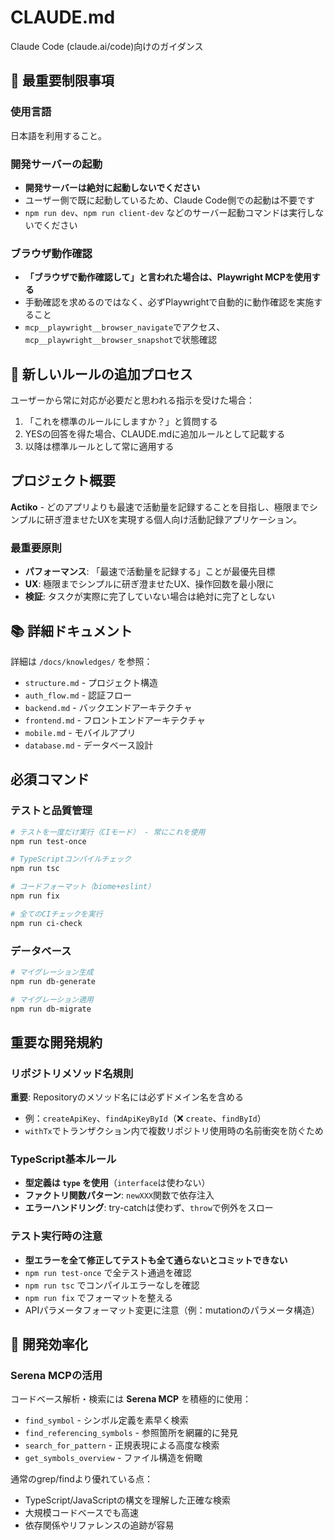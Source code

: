 # CLAUDE.md

Claude Code (claude.ai/code)向けのガイダンス

## 🚫 最重要制限事項

### 使用言語
日本語を利用すること。

### 開発サーバーの起動
- **開発サーバーは絶対に起動しないでください**
- ユーザー側で既に起動しているため、Claude Code側での起動は不要です
- `npm run dev`、`npm run client-dev` などのサーバー起動コマンドは実行しないでください

### ブラウザ動作確認
- **「ブラウザで動作確認して」と言われた場合は、Playwright MCPを使用する**
- 手動確認を求めるのではなく、必ずPlaywrightで自動的に動作確認を実施すること
- `mcp__playwright__browser_navigate`でアクセス、`mcp__playwright__browser_snapshot`で状態確認

## 🔨 新しいルールの追加プロセス

ユーザーから常に対応が必要だと思われる指示を受けた場合：
1. 「これを標準のルールにしますか？」と質問する
2. YESの回答を得た場合、CLAUDE.mdに追加ルールとして記載する
3. 以降は標準ルールとして常に適用する

## プロジェクト概要

**Actiko** - どのアプリよりも最速で活動量を記録することを目指し、極限までシンプルに研ぎ澄ませたUXを実現する個人向け活動記録アプリケーション。

### 最重要原則
- **パフォーマンス**: 「最速で活動量を記録する」ことが最優先目標
- **UX**: 極限までシンプルに研ぎ澄ませたUX、操作回数を最小限に
- **検証**: タスクが実際に完了していない場合は絶対に完了としない

## 📚 詳細ドキュメント

詳細は `/docs/knowledges/` を参照：
- `structure.md` - プロジェクト構造
- `auth_flow.md` - 認証フロー
- `backend.md` - バックエンドアーキテクチャ
- `frontend.md` - フロントエンドアーキテクチャ
- `mobile.md` - モバイルアプリ
- `database.md` - データベース設計

## 必須コマンド

### テストと品質管理
```bash
# テストを一度だけ実行（CIモード） - 常にこれを使用
npm run test-once

# TypeScriptコンパイルチェック
npm run tsc

# コードフォーマット（biome+eslint）
npm run fix

# 全てのCIチェックを実行
npm run ci-check
```

### データベース
```bash
# マイグレーション生成
npm run db-generate

# マイグレーション適用
npm run db-migrate
```

## 重要な開発規約

### リポジトリメソッド名規則
**重要**: Repositoryのメソッド名には必ずドメイン名を含める
- 例：`createApiKey`、`findApiKeyById`（❌ `create`、`findById`）
- `withTx`でトランザクション内で複数リポジトリ使用時の名前衝突を防ぐため

### TypeScript基本ルール
- **型定義は `type` を使用**（`interface`は使わない）
- **ファクトリ関数パターン**: `newXXX`関数で依存注入
- **エラーハンドリング**: try-catchは使わず、`throw`で例外をスロー

### テスト実行時の注意
- **型エラーを全て修正してテストも全て通らないとコミットできない**
- `npm run test-once` で全テスト通過を確認
- `npm run tsc` でコンパイルエラーなしを確認
- `npm run fix` でフォーマットを整える
- APIパラメータフォーマット変更に注意（例：mutationのパラメータ構造）

## 🔧 開発効率化

### Serena MCPの活用
コードベース解析・検索には **Serena MCP** を積極的に使用：
- `find_symbol` - シンボル定義を素早く検索
- `find_referencing_symbols` - 参照箇所を網羅的に発見
- `search_for_pattern` - 正規表現による高度な検索
- `get_symbols_overview` - ファイル構造を俯瞰

通常のgrep/findより優れている点：
- TypeScript/JavaScriptの構文を理解した正確な検索
- 大規模コードベースでも高速
- 依存関係やリファレンスの追跡が容易